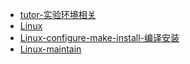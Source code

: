 * [tutor-实验环境相关](Linux/tutor-实验环境相关.md)
* [Linux](Linux/Linux.md)
* [Linux-configure-make-install-编译安装](Linux/Linux-configure-make-install-编译安装.md)
* [Linux-maintain](Linux/Linux-maintain.md)
